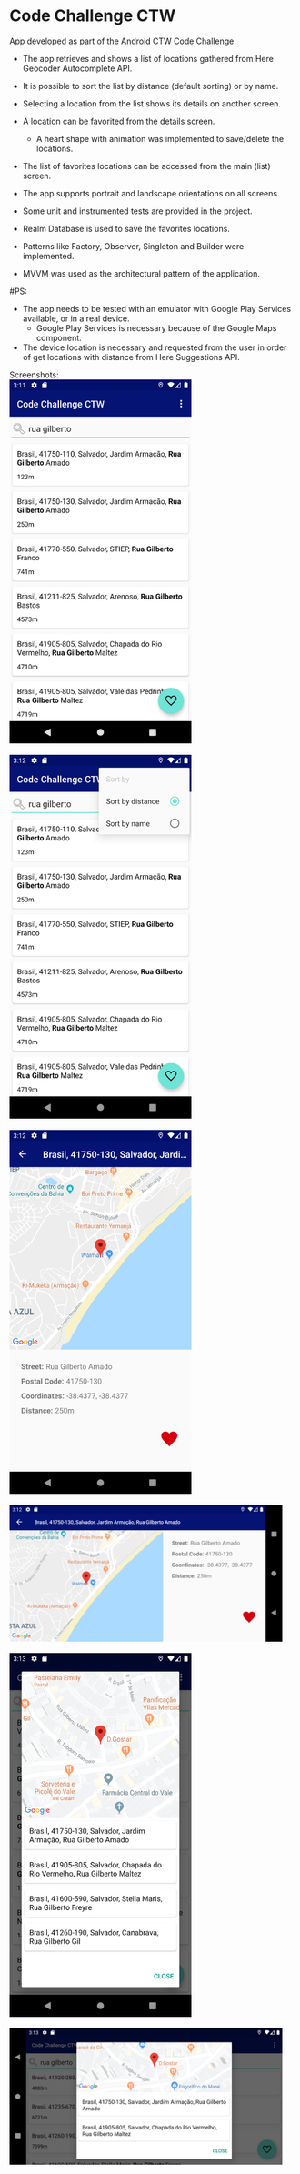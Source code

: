 # Code Challenge CTW 

App developed as part of the Android CTW Code Challenge.

- The app retrieves and shows a list of locations gathered from Here Geocoder Autocomplete API.

- It is possible to sort the list by distance (default sorting) or by name.

- Selecting a location from the list shows its details on another screen.

- A location can be favorited from the details screen.
  - A heart shape with animation was implemented to save/delete the locations.

- The list of favorites locations can be accessed from the main (list) screen.

- The app supports portrait and landscape orientations on all screens.

- Some unit and instrumented tests are provided in the project.

- Realm Database is used to save the favorites locations.

- Patterns like Factory, Observer, Singleton and Builder were implemented.

- MVVM was used as the architectural pattern of the application.


#PS:

- The app needs to be tested with an emulator with Google Play Services available, or in a real device.
  - Google Play Services is necessary because of the Google Maps component.
- The device location is necessary and requested from the user in order of get locations with distance from Here Suggestions API.

Screenshots:
<br><img src="/locations_list.png" width="320">
<br><br><img src="/sort_options.png" width="320">
<br><br><img src="/location_details.png" width="320">
<br><br><img src="/location_details_land.png" width="480">
<br><br><img src="/favorited_locations.png" width="320">
<br><br><img src="/favorited_locations_land.png" width="480">
